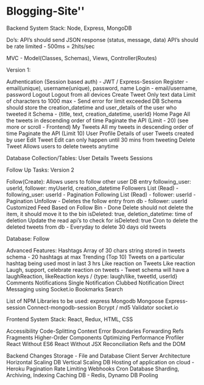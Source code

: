 # Blogging-Site''

Backend System
Stack: Node, Express, MongoDB


Do’s:
API’s should send JSON response (status, message, data)
API’s should be rate limited - 500ms = 2hits/sec


MVC - Model(Classes, Schemas), Views, Controller(Routes)

Version 1: 

Authentication (Session based auth) - JWT / Express-Session 
Register - email(unique), username(unique), password, name
Login - email/username, password
Logout
Logout from all devices
Create Tweet
Only text data
Limit of characters to 1000 max - Send error for limit exceeded
DB Schema should store the creation_datetime and user_details of the user who tweeted it
Schema - {title, text, creation_datetime, userId}
Home Page
All the tweets in descending order of time
Paginate the API (Limit - 20) (see more or scroll - Frontend)
My Tweets
All my tweets in descending order of time
Paginate the API (Limit 10)
User Profile 
Details of user
Tweets created by user
Edit Tweet 
Edit can only happen until 30 mins from tweeting
Delete Tweet
Allows users to delete tweets anytime

Database Collection/Tables:
User Details
Tweets
Sessions


Follow Up Tasks: Version 2 
	
Follow(Create): Allows users to follow other user
DB entry following_user: userId, follower: myUserId, creation_datetime
Followers List (Read) - following_user: userId - Pagination
Following List (Read) - follower: userId - Pagination
Unfollow - Deletes the follow entry from db - follower: userId 
Customized Feed Based on Follow
Bin - Done
Delete should not delete the item, it should move it to the bin
isDeleted: true, deletion_datetime: time of deletion
Update the read api’s to check for isDeleted: true
Cron to delete the deleted tweets from db - Everyday to delete 30 days old tweets


Database:
Follow

Advanced Features:
Hashtags
Array of 30 chars string stored in tweets schema - 20 hashtags at max
Trending (Top 10)
Tweets on a particular hashtag being used most in last 3 hrs
Like reaction on Tweets
Like reaction 
Laugh, support, celebrate reaction on tweets - Tweet schema will have a laughReaction, likeReaction keys /  {type: laugh/like, tweetId, userId}
Comments
Notifications 
Single Notification
Clubbed Notification
Direct Messaging using Socket.io
Bookmarks
Search

List of NPM Libraries to be used:
express
Mongodb
Mongoose
Express-session
Connect-mongodb-session
Bcrypt / md5
Validator
socket.io

Frontend System
Stack: React, Redux, HTML, CSS

Accessibility
Code-Splitting
Context
Error Boundaries
Forwarding Refs
Fragments
Higher-Order Components
Optimizing Performance
Profiler
React Without ES6
React Without JSX
Reconciliation
Refs and the DOM


Backend Changes
Storage - File and Database 
Client Server Architecture 
Horizontal Scaling DB
Vertical Scaling DB
Hosting of application on cloud - Heroku
Pagination 
Rate Limiting 
Webhooks
Cron
Database Sharding, Archiving, Indexing
 Caching DB - Redis, Dynamo DB 
 Pooling
